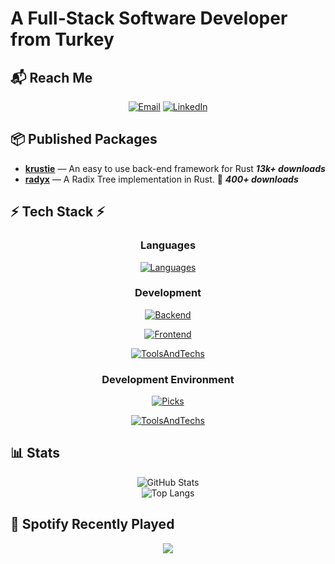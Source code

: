 # A Full-Stack Software Developer from Turkey

## 📬 Reach Me

<div align="center">

[![Email](https://img.shields.io/badge/Email-emrecancorapci@gmail.com-purple?style=for-the-badge)](mailto:emrecancorapci@gmail.com) [![LinkedIn](https://img.shields.io/badge/LinkedIn-Emre%20Can%20Corapci-blue?style=for-the-badge)](https://linkedin.com/in/emrecancorapci)

</div>

## 📦 Published Packages

- **[krustie](https://crates.io/crates/krustie)** —  An easy to use back-end framework for Rust ***13k+ downloads***
- **[radyx](https://crates.io/crates/radyx)** —  A Radix Tree implementation in Rust. 🎂 ***400+ downloads***

## ⚡ Tech Stack ⚡

<div align="center">

### Languages

[![Languages](https://skillicons.dev/icons?i=ts,cpp,cs,rust)](https://github.com/emrecancorapci)

### Development

[![Backend](https://skillicons.dev/icons?i=nodejs,express,sequelize,postgres,mongodb,redis)](https://github.com/emrecancorapci)

[![Frontend](https://skillicons.dev/icons?i=astro,react,tailwind,sass,styledcomponents)](https://github.com/emrecancorapci)

[![ToolsAndTechs](https://skillicons.dev/icons?i=vite,vitest,graphql)](https://github.com/emrecancorapci)

### Development Environment

[![Picks](https://skillicons.dev/icons?i=apple,arch,vscodium,postman)](https://github.com/emrecancorapci)

[![ToolsAndTechs](https://skillicons.dev/icons?i=nginx,githubactions,docker)](https://github.com/emrecancorapci)

</div>

## 📊 Stats

<div align="center">

![GitHub Stats](https://github-readme-stats.vercel.app/api?username=emrecancorapci&show_icons=true&theme=dark&include_all_commits=true&card_width=400)  
![Top Langs](https://github-readme-stats.vercel.app/api/top-langs?username=emrecancorapci&theme=dark&langs_count=6&layout=compact&card_width=432)


</div>

## 🎵 Spotify Recently Played

<div align="center">
  
![](https://spotify-recently-played-readme.vercel.app/api?user=trknell&unique=true&count=10)

</div>
